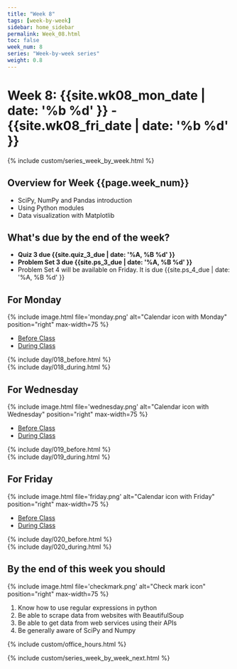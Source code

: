 ```yaml
---
title: "Week 8"
tags: [week-by-week]
sidebar: home_sidebar
permalink: Week_08.html
toc: false
week_num: 8
series: "Week-by-week series"
weight: 0.8
---
```

# Week 8: {{site.wk08_mon_date | date: '%b %d' }} - {{site.wk08_fri_date | date: '%b %d' }}

{% include custom/series_week_by_week.html %}

## Overview for Week {{page.week_num}}

* SciPy, NumPy and Pandas introduction
* Using Python modules
* Data visualization with Matplotlib

## What's due by the end of the week?

* **Quiz 3 due {{site.quiz_3_due | date: '%A, %B %d' }}**
* **Problem Set 3 due {{site.ps_3_due | date: '%A, %B %d' }}**
* Problem Set 4 will be available on Friday. It is due {{site.ps_4_due | date: '%A, %B %d' }}

## For Monday

{% include image.html file='monday.png' alt="Calendar icon with Monday" position="right" max-width=75 %}

<ul id="MondayTabs" class="nav nav-tabs">
    <li class="active"><a href="#MonBefore" data-toggle="tab">Before Class</a></li>
    <li><a href="#MonDuring" data-toggle="tab">During Class</a></li>
</ul>
<div class="tab-content">
    <div role="tabpanel" class="tab-pane active" id="MonBefore">
        {% include day/018_before.html %}
    </div>
    <div role="tabpanel" class="tab-pane" id="MonDuring">
        {% include day/018_during.html %}
    </div>
</div>

## For Wednesday

{% include image.html file='wednesday.png' alt="Calendar icon with Wednesday" position="right" max-width=75 %}

<ul id="WednesdayTabs" class="nav nav-tabs">
    <li class="active"><a href="#WedBefore" data-toggle="tab">Before Class</a></li>
    <li><a href="#WedDuring" data-toggle="tab">During Class</a></li>
</ul>
<div class="tab-content">
    <div role="tabpanel" class="tab-pane active" id="WedBefore">
        {% include day/019_before.html %}
    </div>
    <div role="tabpanel" class="tab-pane" id="WedDuring">
        {% include day/019_during.html %}
    </div>
</div>

## For Friday

{% include image.html file='friday.png' alt="Calendar icon with Friday" position="right" max-width=75 %}

<ul id="FridayTabs" class="nav nav-tabs">
    <li class="active"><a href="#FriBefore" data-toggle="tab">Before Class</a></li>
    <li><a href="#FriDuring" data-toggle="tab">During Class</a></li>
</ul>
<div class="tab-content">
    <div role="tabpanel" class="tab-pane active" id="FriBefore">
        {% include day/020_before.html %}
    </div>
    <div role="tabpanel" class="tab-pane" id="FriDuring">
        {% include day/020_during.html %}
    </div>
</div>

## By the end of this week you should

{% include image.html file='checkmark.png' alt="Check mark icon" position="right" max-width=75 %}

1. Know how to use regular expressions in python
1. Be able to scrape data from websites with BeautifulSoup
1. Be able to get data from web services using their APIs
1. Be generally aware of SciPy and Numpy


{% include custom/office_hours.html %}

{% include custom/series_week_by_week_next.html %}